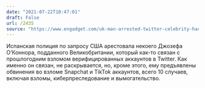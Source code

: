 ```yaml
---
date: "2021-07-22T10:47:01"
draft: False
url: /2435
source: "https://www.engadget.com/uk-man-arrested-twitter-celebrity-hack-151050042.html"
---
```


Испанская полиция по запросу США арестовала некоего Джозефа О’Коннора, подданного Великобритании, который как-то связан с прошлогодним взломом верифицированных аккаунтов в Twitter. Как именно он связан, не раскрывается, но, кроме этого, ему предъявлены обвинения во взломе Snapchat и TikTok аккаунтов, всего 10 случаев, включая взломы, киберпреследование и вымогательство.
